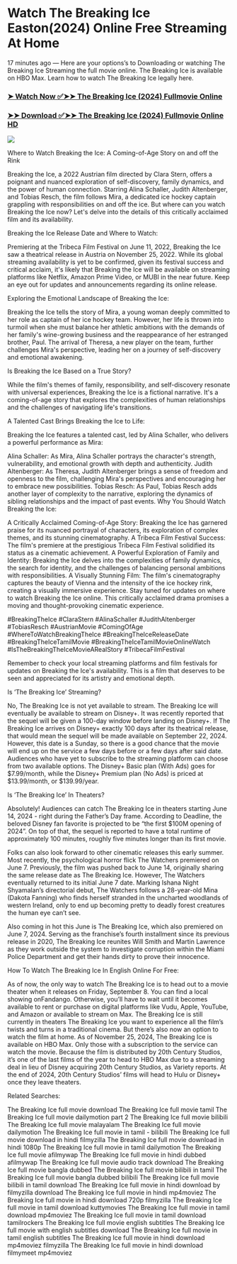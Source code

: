 # Watch The Breaking Ice Easton(2024) Online Free Streaming At Home

17 minutes ago — Here are your options’s to Downloading or watching The Breaking Ice Streaming the full movie online. The Breaking Ice is available on HBO Max. Learn how to watch The Breaking Ice legally here.


### [➤ Watch Now ✅➤➤ The Breaking Ice (2024) Fullmovie Online](https://bit.ly/WatchTheBreakingIceFullMovie)

### [➤➤ Download ✅➤➤ The Breaking Ice (2024) Fullmovie Online HD](https://bit.ly/WatchTheBreakingIceFullMovie)

<p dir="auto"><a href="https://bit.ly/WatchTheBreakingIceFullMovie" title="PLAY NOW" rel="nofollow"><img src="https://i.imgur.com/jhNGoEt.gif" style="max-width: 100%;"></a></p>


Where to Watch Breaking the Ice: A Coming-of-Age Story on and off the Rink

Breaking the Ice, a 2022 Austrian film directed by Clara Stern, offers a poignant and nuanced exploration of self-discovery, family dynamics, and the power of human connection. Starring Alina Schaller, Judith Altenberger, and Tobias Resch, the film follows Mira, a dedicated ice hockey captain grappling with responsibilities on and off the ice. But where can you watch Breaking the Ice now? Let's delve into the details of this critically acclaimed film and its availability.

Breaking the Ice Release Date and Where to Watch:

Premiering at the Tribeca Film Festival on June 11, 2022, Breaking the Ice saw a theatrical release in Austria on November 25, 2022. While its global streaming availability is yet to be confirmed, given its festival success and critical acclaim, it's likely that Breaking the Ice will be available on streaming platforms like Netflix, Amazon Prime Video, or MUBI in the near future. Keep an eye out for updates and announcements regarding its online release.

Exploring the Emotional Landscape of Breaking the Ice:

Breaking the Ice tells the story of Mira, a young woman deeply committed to her role as captain of her ice hockey team. However, her life is thrown into turmoil when she must balance her athletic ambitions with the demands of her family's wine-growing business and the reappearance of her estranged brother, Paul. The arrival of Theresa, a new player on the team, further challenges Mira's perspective, leading her on a journey of self-discovery and emotional awakening.

Is Breaking the Ice Based on a True Story?

While the film's themes of family, responsibility, and self-discovery resonate with universal experiences, Breaking the Ice is a fictional narrative. It's a coming-of-age story that explores the complexities of human relationships and the challenges of navigating life's transitions.

A Talented Cast Brings Breaking the Ice to Life:

Breaking the Ice features a talented cast, led by Alina Schaller, who delivers a powerful performance as Mira:

Alina Schaller: As Mira, Alina Schaller portrays the character's strength, vulnerability, and emotional growth with depth and authenticity.
Judith Altenberger: As Theresa, Judith Altenberger brings a sense of freedom and openness to the film, challenging Mira's perspectives and encouraging her to embrace new possibilities.
Tobias Resch: As Paul, Tobias Resch adds another layer of complexity to the narrative, exploring the dynamics of sibling relationships and the impact of past events.
Why You Should Watch Breaking the Ice:

A Critically Acclaimed Coming-of-Age Story: Breaking the Ice has garnered praise for its nuanced portrayal of characters, its exploration of complex themes, and its stunning cinematography.
A Tribeca Film Festival Success: The film's premiere at the prestigious Tribeca Film Festival solidified its status as a cinematic achievement.
A Powerful Exploration of Family and Identity: Breaking the Ice delves into the complexities of family dynamics, the search for identity, and the challenges of balancing personal ambitions with responsibilities.
A Visually Stunning Film: The film's cinematography captures the beauty of Vienna and the intensity of the ice hockey rink, creating a visually immersive experience.
Stay tuned for updates on where to watch Breaking the Ice online. This critically acclaimed drama promises a moving and thought-provoking cinematic experience.

#BreakingTheIce #ClaraStern #AlinaSchaller #JudithAltenberger #TobiasResch #AustrianMovie #ComingOfAge #WhereToWatchBreakingTheIce #BreakingTheIceReleaseDate #BreakingTheIceTamilMovie #BreakingTheIceTamilMovieOnlineWatch #IsTheBreakingTheIceMovieARealStory #TribecaFilmFestival

Remember to check your local streaming platforms and film festivals for updates on Breaking the Ice's availability. This is a film that deserves to be seen and appreciated for its artistry and emotional depth.




Is ‘The Breaking Ice’ Streaming?

No, The Breaking Ice is not yet available to stream. The Breaking Ice will eventually be available to stream on Disney+. It was recently reported that the sequel will be given a 100-day window before landing on Disney+. If The Breaking Ice arrives on Disney+ exactly 100 days after its theatrical release, that would mean the sequel will be made available on September 22, 2024. However, this date is a Sunday, so there is a good chance that the movie will end up on the service a few days before or a few days after said date. Audiences who have yet to subscribe to the streaming platform can choose from two available options. The Disney+ Basic plan (With Ads) goes for $7.99/month, while the Disney+ Premium plan (No Ads) is priced at $13.99/month, or $139.99/year.

Is ‘The Breaking Ice’ In Theaters?

Absolutely! Audiences can catch The Breaking Ice in theaters starting June 14, 2024 - right during the Father’s Day frame. According to Deadline, the beloved Disney fan favorite is projected to be “the first $100M opening of 2024”. On top of that, the sequel is reported to have a total runtime of approximately 100 minutes, roughly five minutes longer than its first movie.

Folks can also look forward to other cinematic releases this early summer. Most recently, the psychological horror flick The Watchers premiered on June 7. Previously, the film was pushed back to June 14, originally sharing the same release date as The Breaking Ice. However, The Watchers eventually returned to its initial June 7 date. Marking Ishana Night Shyamalan’s directorial debut, The Watchers follows a 28-year-old Mina (Dakota Fanning) who finds herself stranded in the uncharted woodlands of western Ireland, only to end up becoming pretty to deadly forest creatures the human eye can’t see.

Also coming in hot this June is The Breaking Ice, which also premiered on June 7, 2024. Serving as the franchise’s fourth installment since its previous release in 2020, The Breaking Ice reunites Will Smith and Martin Lawrence as they work outside the system to investigate corruption within the Miami Police Department and get their hands dirty to prove their innocence.

How To Watch The Breaking Ice In English Online For Free:

As of now, the only way to watch The Breaking Ice is to head out to a movie theater when it releases on Friday, September 8. You can find a local showing onFandango. Otherwise, you’ll have to wait until it becomes available to rent or purchase on digital platforms like Vudu, Apple, YouTube, and Amazon or available to stream on Max. The Breaking Ice is still currently in theaters The Breaking Ice you want to experience all the film’s twists and turns in a traditional cinema. But there’s also now an option to watch the film at home. As of November 25, 2024, The Breaking Ice is available on HBO Max. Only those with a subscription to the service can watch the movie. Because the film is distributed by 20th Century Studios, it’s one of the last films of the year to head to HBO Max due to a streaming deal in lieu of Disney acquiring 20th Century Studios, as Variety reports. At the end of 2024, 20th Century Studios’ films will head to Hulu or Disney+ once they leave theaters.


Related Searches:

The Breaking Ice full movie download
The Breaking Ice full movie tamil
The Breaking Ice full movie dailymotion part 2
The Breaking Ice full movie bilibili
The Breaking Ice full movie malayalam
The Breaking Ice full movie dailymotion
The Breaking Ice full movie in tamil - bilibili
The Breaking Ice full movie download in hindi filmyzilla
The Breaking Ice full movie download in hindi 1080p
The Breaking Ice full movie in tamil dailymotion
The Breaking Ice full movie afilmywap
The Breaking Ice full movie in hindi dubbed afilmywap
The Breaking Ice full movie audio track download
The Breaking Ice full movie bangla dubbed
The Breaking Ice full movie bilibili in tamil
The Breaking Ice full movie bangla dubbed bilibili
The Breaking Ice full movie bilibili in tamil download
The Breaking Ice full movie in hindi download by filmyzilla
download The Breaking Ice full movie in hindi mp4moviez
The Breaking Ice full movie in hindi download 720p filmyzilla
The Breaking Ice full movie in tamil download kuttymovies
The Breaking Ice full movie in tamil download mp4moviez
The Breaking Ice full movie in tamil download tamilrockers
The Breaking Ice full movie english subtitles
The Breaking Ice full movie with english subtitles download
The Breaking Ice full movie in tamil english subtitles
The Breaking Ice full movie in hindi download mp4moviez filmyzilla
The Breaking Ice full movie in hindi download filmymeet mp4moviez
